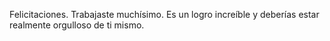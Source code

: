 Felicitaciones. Trabajaste muchísimo. Es un logro increíble
y deberías estar realmente orgulloso de ti mismo.